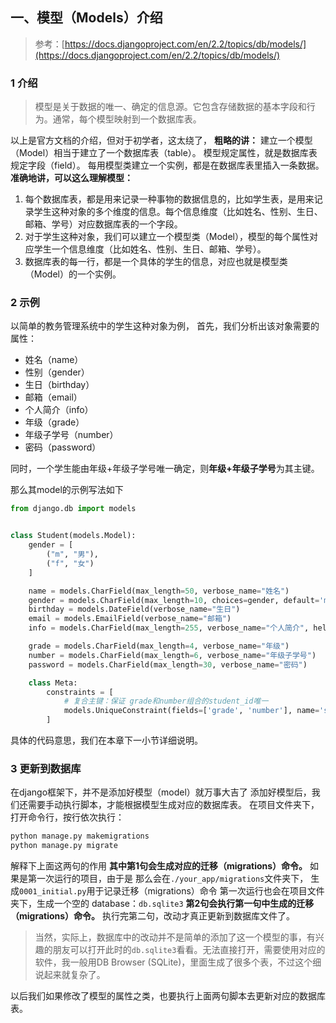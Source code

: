 ## 一、模型（Models）介绍
> 参考：[https://docs.djangoproject.com/en/2.2/topics/db/models/](https://docs.djangoproject.com/en/2.2/topics/db/models/)

### 1 介绍
> 模型是关于数据的唯一、确定的信息源。它包含存储数据的基本字段和行为。通常，每个模型映射到一个数据库表。

以上是官方文档的介绍，但对于初学者，这太绕了，
**粗略的讲：**
建立一个模型（Model）相当于建立了一个数据库表（table）。
模型规定属性，就是数据库表规定字段（field）。
每用模型类建立一个实例，都是在数据库表里插入一条数据。
**准确地讲，可以这么理解模型：**

 1. 每个数据库表，都是用来记录一种事物的数据信息的，比如学生表，是用来记录学生这种对象的多个维度的信息。每个信息维度（比如姓名、性别、生日、邮箱、学号）对应数据库表的一个字段。
 2. 对于学生这种对象，我们可以建立一个模型类（Model），模型的每个属性对应学生一个信息维度（比如姓名、性别、生日、邮箱、学号）。
 3. 数据库表的每一行，都是一个具体的学生的信息，对应也就是模型类（Model）的一个实例。

### 2 示例

以简单的教务管理系统中的学生这种对象为例，
首先，我们分析出该对象需要的属性：
- 姓名（name）
- 性别（gender）
- 生日（birthday）
- 邮箱（email）
- 个人简介（info）
- 年级（grade）
- 年级子学号（number）
- 密码（password）

同时，一个学生能由年级+年级子学号唯一确定，则**年级+年级子学号**为其主键。

那么其model的示例写法如下

```python
from django.db import models


class Student(models.Model):
    gender = [
        ("m", "男"),
        ("f", "女")
    ]

    name = models.CharField(max_length=50, verbose_name="姓名")
    gender = models.CharField(max_length=10, choices=gender, default='m', verbose_name="性别")
    birthday = models.DateField(verbose_name="生日")
    email = models.EmailField(verbose_name="邮箱")
    info = models.CharField(max_length=255, verbose_name="个人简介", help_text="一句话介绍自己，不要超过250字")

    grade = models.CharField(max_length=4, verbose_name="年级")
    number = models.CharField(max_length=6, verbose_name="年级子学号")
    password = models.CharField(max_length=30, verbose_name="密码")

    class Meta:
        constraints = [
            # 复合主键：保证 grade和number组合的student_id唯一
            models.UniqueConstraint(fields=['grade', 'number'], name='student_id'),
        ]
```

具体的代码意思，我们在本章下一小节详细说明。
### 3 更新到数据库
在django框架下，并不是添加好模型（model）就万事大吉了
添加好模型后，我们还需要手动执行脚本，才能根据模型生成对应的数据库表。
在项目文件夹下，打开命令行，按行依次执行：
```bash
python manage.py makemigrations
python manage.py migrate
```
解释下上面这两句的作用
**其中第1句会生成对应的迁移（migrations）命令。**
如果是第一次运行的项目，由于是
那么会在`./your_app/migrations`文件夹下，
生成`0001_initial.py`用于记录迁移（migrations）命令
第一次运行也会在项目文件夹下，生成一个空的 database：`db.sqlite3`
**第2句会执行第一句中生成的迁移（migrations）命令。**
执行完第二句，改动才真正更新到数据库文件了。

> 当然，实际上，数据库中的改动并不是简单的添加了这一个模型的事，有兴趣的朋友可以打开此时的`db.sqlite3`看看。无法直接打开，需要使用对应的软件，我一般用DB Browser (SQLite)，里面生成了很多个表，不过这个细说起来就复杂了。


以后我们如果修改了模型的属性之类，也要执行上面两句脚本去更新对应的数据库表。
